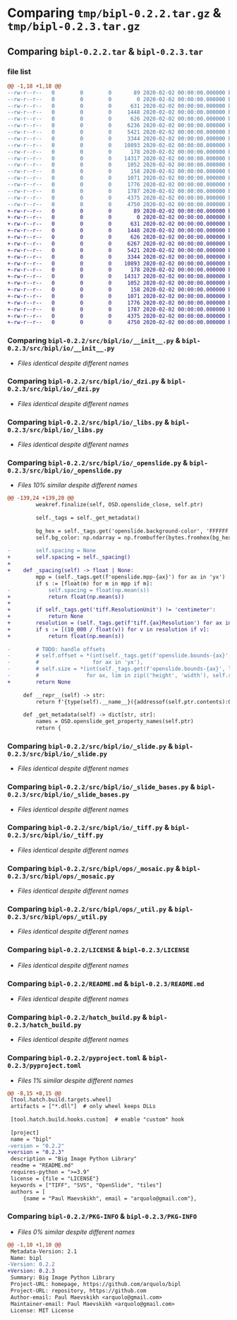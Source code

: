 # Comparing `tmp/bipl-0.2.2.tar.gz` & `tmp/bipl-0.2.3.tar.gz`

## Comparing `bipl-0.2.2.tar` & `bipl-0.2.3.tar`

### file list

```diff
@@ -1,18 +1,18 @@
--rw-r--r--   0        0        0       89 2020-02-02 00:00:00.000000 bipl-0.2.2/src/bipl/__init__.py
--rw-r--r--   0        0        0        0 2020-02-02 00:00:00.000000 bipl-0.2.2/src/bipl/py.typed
--rw-r--r--   0        0        0      631 2020-02-02 00:00:00.000000 bipl-0.2.2/src/bipl/io/__init__.py
--rw-r--r--   0        0        0     1448 2020-02-02 00:00:00.000000 bipl-0.2.2/src/bipl/io/_dzi.py
--rw-r--r--   0        0        0      626 2020-02-02 00:00:00.000000 bipl-0.2.2/src/bipl/io/_libs.py
--rw-r--r--   0        0        0     6236 2020-02-02 00:00:00.000000 bipl-0.2.2/src/bipl/io/_openslide.py
--rw-r--r--   0        0        0     5421 2020-02-02 00:00:00.000000 bipl-0.2.2/src/bipl/io/_slide.py
--rw-r--r--   0        0        0     3344 2020-02-02 00:00:00.000000 bipl-0.2.2/src/bipl/io/_slide_bases.py
--rw-r--r--   0        0        0    10893 2020-02-02 00:00:00.000000 bipl-0.2.2/src/bipl/io/_tiff.py
--rw-r--r--   0        0        0      178 2020-02-02 00:00:00.000000 bipl-0.2.2/src/bipl/ops/__init__.py
--rw-r--r--   0        0        0    14317 2020-02-02 00:00:00.000000 bipl-0.2.2/src/bipl/ops/_mosaic.py
--rw-r--r--   0        0        0     1052 2020-02-02 00:00:00.000000 bipl-0.2.2/src/bipl/ops/_util.py
--rw-r--r--   0        0        0      158 2020-02-02 00:00:00.000000 bipl-0.2.2/.gitignore
--rw-r--r--   0        0        0     1071 2020-02-02 00:00:00.000000 bipl-0.2.2/LICENSE
--rw-r--r--   0        0        0     1776 2020-02-02 00:00:00.000000 bipl-0.2.2/README.md
--rw-r--r--   0        0        0     1787 2020-02-02 00:00:00.000000 bipl-0.2.2/hatch_build.py
--rw-r--r--   0        0        0     4375 2020-02-02 00:00:00.000000 bipl-0.2.2/pyproject.toml
--rw-r--r--   0        0        0     4750 2020-02-02 00:00:00.000000 bipl-0.2.2/PKG-INFO
+-rw-r--r--   0        0        0       89 2020-02-02 00:00:00.000000 bipl-0.2.3/src/bipl/__init__.py
+-rw-r--r--   0        0        0        0 2020-02-02 00:00:00.000000 bipl-0.2.3/src/bipl/py.typed
+-rw-r--r--   0        0        0      631 2020-02-02 00:00:00.000000 bipl-0.2.3/src/bipl/io/__init__.py
+-rw-r--r--   0        0        0     1448 2020-02-02 00:00:00.000000 bipl-0.2.3/src/bipl/io/_dzi.py
+-rw-r--r--   0        0        0      626 2020-02-02 00:00:00.000000 bipl-0.2.3/src/bipl/io/_libs.py
+-rw-r--r--   0        0        0     6267 2020-02-02 00:00:00.000000 bipl-0.2.3/src/bipl/io/_openslide.py
+-rw-r--r--   0        0        0     5421 2020-02-02 00:00:00.000000 bipl-0.2.3/src/bipl/io/_slide.py
+-rw-r--r--   0        0        0     3344 2020-02-02 00:00:00.000000 bipl-0.2.3/src/bipl/io/_slide_bases.py
+-rw-r--r--   0        0        0    10893 2020-02-02 00:00:00.000000 bipl-0.2.3/src/bipl/io/_tiff.py
+-rw-r--r--   0        0        0      178 2020-02-02 00:00:00.000000 bipl-0.2.3/src/bipl/ops/__init__.py
+-rw-r--r--   0        0        0    14317 2020-02-02 00:00:00.000000 bipl-0.2.3/src/bipl/ops/_mosaic.py
+-rw-r--r--   0        0        0     1052 2020-02-02 00:00:00.000000 bipl-0.2.3/src/bipl/ops/_util.py
+-rw-r--r--   0        0        0      158 2020-02-02 00:00:00.000000 bipl-0.2.3/.gitignore
+-rw-r--r--   0        0        0     1071 2020-02-02 00:00:00.000000 bipl-0.2.3/LICENSE
+-rw-r--r--   0        0        0     1776 2020-02-02 00:00:00.000000 bipl-0.2.3/README.md
+-rw-r--r--   0        0        0     1787 2020-02-02 00:00:00.000000 bipl-0.2.3/hatch_build.py
+-rw-r--r--   0        0        0     4375 2020-02-02 00:00:00.000000 bipl-0.2.3/pyproject.toml
+-rw-r--r--   0        0        0     4750 2020-02-02 00:00:00.000000 bipl-0.2.3/PKG-INFO
```

### Comparing `bipl-0.2.2/src/bipl/io/__init__.py` & `bipl-0.2.3/src/bipl/io/__init__.py`

 * *Files identical despite different names*

### Comparing `bipl-0.2.2/src/bipl/io/_dzi.py` & `bipl-0.2.3/src/bipl/io/_dzi.py`

 * *Files identical despite different names*

### Comparing `bipl-0.2.2/src/bipl/io/_libs.py` & `bipl-0.2.3/src/bipl/io/_libs.py`

 * *Files identical despite different names*

### Comparing `bipl-0.2.2/src/bipl/io/_openslide.py` & `bipl-0.2.3/src/bipl/io/_openslide.py`

 * *Files 10% similar despite different names*

```diff
@@ -139,24 +139,28 @@
         weakref.finalize(self, OSD.openslide_close, self.ptr)
 
         self._tags = self._get_metadata()
 
         bg_hex = self._tags.get('openslide.background-color', 'FFFFFF')
         self.bg_color: np.ndarray = np.frombuffer(bytes.fromhex(bg_hex), 'u1')
 
-        self.spacing = None
+        self.spacing = self._spacing()
+
+    def _spacing(self) -> float | None:
         mpp = (self._tags.get(f'openslide.mpp-{ax}') for ax in 'yx')
         if s := [float(m) for m in mpp if m]:
-            self.spacing = float(np.mean(s))
+            return float(np.mean(s))
+
+        if self._tags.get('tiff.ResolutionUnit') != 'centimeter':
+            return None
+        resolution = (self._tags.get(f'tiff.{ax}Resolution') for ax in 'YX')
+        if s := [(10_000 / float(v)) for v in resolution if v]:
+            return float(np.mean(s))
 
-        # TODO: handle offsets
-        # self.offset = *(int(self._tags.get(f'openslide.bounds-{ax}', 0))
-        #                 for ax in 'yx'),
-        # self.size = *(int(self._tags.get(f'openslide.bounds-{ax}', lim))
-        #               for ax, lim in zip(('height', 'width'), self.shape)),
+        return None
 
     def __repr__(self) -> str:
         return f'{type(self).__name__}({addressof(self.ptr.contents):0x})'
 
     def _get_metadata(self) -> dict[str, str]:
         names = OSD.openslide_get_property_names(self.ptr)
         return {
```

### Comparing `bipl-0.2.2/src/bipl/io/_slide.py` & `bipl-0.2.3/src/bipl/io/_slide.py`

 * *Files identical despite different names*

### Comparing `bipl-0.2.2/src/bipl/io/_slide_bases.py` & `bipl-0.2.3/src/bipl/io/_slide_bases.py`

 * *Files identical despite different names*

### Comparing `bipl-0.2.2/src/bipl/io/_tiff.py` & `bipl-0.2.3/src/bipl/io/_tiff.py`

 * *Files identical despite different names*

### Comparing `bipl-0.2.2/src/bipl/ops/_mosaic.py` & `bipl-0.2.3/src/bipl/ops/_mosaic.py`

 * *Files identical despite different names*

### Comparing `bipl-0.2.2/src/bipl/ops/_util.py` & `bipl-0.2.3/src/bipl/ops/_util.py`

 * *Files identical despite different names*

### Comparing `bipl-0.2.2/LICENSE` & `bipl-0.2.3/LICENSE`

 * *Files identical despite different names*

### Comparing `bipl-0.2.2/README.md` & `bipl-0.2.3/README.md`

 * *Files identical despite different names*

### Comparing `bipl-0.2.2/hatch_build.py` & `bipl-0.2.3/hatch_build.py`

 * *Files identical despite different names*

### Comparing `bipl-0.2.2/pyproject.toml` & `bipl-0.2.3/pyproject.toml`

 * *Files 1% similar despite different names*

```diff
@@ -8,15 +8,15 @@
 [tool.hatch.build.targets.wheel]
 artifacts = ["*.dll"]  # only wheel keeps DLLs
 
 [tool.hatch.build.hooks.custom]  # enable "custom" hook
 
 [project]
 name = "bipl"
-version = "0.2.2"
+version = "0.2.3"
 description = "Big Image Python Library"
 readme = "README.md"
 requires-python = ">=3.9"
 license = {file = "LICENSE"}
 keywords = ["TIFF", "SVS", "OpenSlide", "tiles"]
 authors = [
     {name = "Paul Maevskikh", email = "arquolo@gmail.com"},
```

### Comparing `bipl-0.2.2/PKG-INFO` & `bipl-0.2.3/PKG-INFO`

 * *Files 0% similar despite different names*

```diff
@@ -1,10 +1,10 @@
 Metadata-Version: 2.1
 Name: bipl
-Version: 0.2.2
+Version: 0.2.3
 Summary: Big Image Python Library
 Project-URL: homepage, https://github.com/arquolo/bipl
 Project-URL: repository, https://github.com
 Author-email: Paul Maevskikh <arquolo@gmail.com>
 Maintainer-email: Paul Maevskikh <arquolo@gmail.com>
 License: MIT License
```

